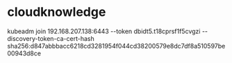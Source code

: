 # cloudknowledge
kubeadm join 192.168.207.138:6443 --token dbidt5.t18cprsf1f5cvgzi --discovery-token-ca-cert-hash sha256:d847abbbacc6218cd3281954f044cd38200579e8dc7df8a510597be00943d8ce
